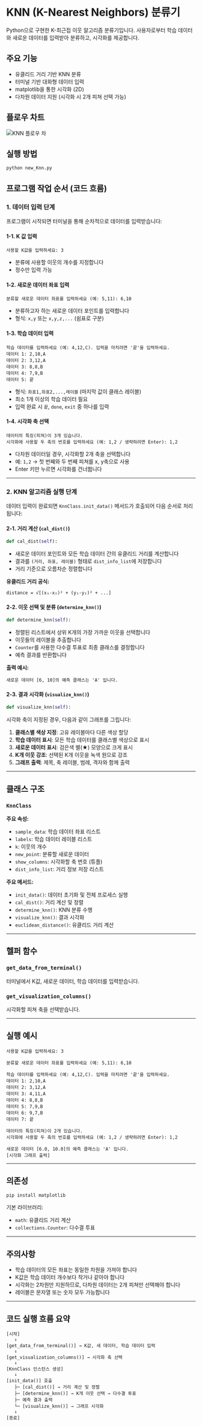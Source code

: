 # KNN (K-Nearest Neighbors) 분류기

Python으로 구현한 K-최근접 이웃 알고리즘 분류기입니다. 사용자로부터 학습 데이터와 새로운 데이터를 입력받아 분류하고, 시각화를 제공합니다.

## 주요 기능

- 유클리드 거리 기반 KNN 분류
- 터미널 기반 대화형 데이터 입력
- matplotlib을 통한 시각화 (2D)
- 다차원 데이터 지원 (시각화 시 2개 피쳐 선택 가능)

## 플로우 차트
![KNN 플로우 차](https://velog.velcdn.com/images/mourn5367/post/01140ea0-92e4-48fb-9089-76ef4fbebe56/image.jpg)

## 실행 방법

```bash
python new_Knn.py
```

## 프로그램 작업 순서 (코드 흐름)

### 1. 데이터 입력 단계

프로그램이 시작되면 터미널을 통해 순차적으로 데이터를 입력받습니다:

#### 1-1. K 값 입력
```
사용할 K값을 입력하세요: 3
```
- 분류에 사용할 이웃의 개수를 지정합니다
- 정수만 입력 가능

#### 1-2. 새로운 데이터 좌표 입력
```
분류할 새로운 데이터 좌표를 입력하세요 (예: 5,11): 6,10
```
- 분류하고자 하는 새로운 데이터 포인트를 입력합니다
- 형식: `x,y` 또는 `x,y,z,...` (쉼표로 구분)

#### 1-3. 학습 데이터 입력
```
학습 데이터를 입력하세요 (예: 4,12,C). 입력을 마치려면 '끝'을 입력하세요.
데이터 1: 2,10,A
데이터 2: 3,12,A
데이터 3: 8,8,B
데이터 4: 7,9,B
데이터 5: 끝
```
- 형식: `좌표1,좌표2,...,레이블` (마지막 값이 클래스 레이블)
- 최소 1개 이상의 학습 데이터 필요
- 입력 완료 시 `끝`, `done`, `exit` 중 하나를 입력

#### 1-4. 시각화 축 선택
```
데이터의 특징(피쳐)이 3개 있습니다.
시각화에 사용할 두 축의 번호를 입력하세요 (예: 1,2 / 생략하려면 Enter): 1,2
```
- 다차원 데이터일 경우, 시각화할 2개 축을 선택합니다
- 예: `1,2` → 첫 번째와 두 번째 피쳐를 x, y축으로 사용
- Enter 키만 누르면 시각화를 건너뜁니다

---

### 2. KNN 알고리즘 실행 단계

데이터 입력이 완료되면 `KnnClass.init_data()` 메서드가 호출되어 다음 순서로 처리됩니다:

#### 2-1. 거리 계산 (`cal_dist()`)
```python
def cal_dist(self):
```
- 새로운 데이터 포인트와 모든 학습 데이터 간의 유클리드 거리를 계산합니다
- 결과를 `(거리, 좌표, 레이블)` 형태로 `dist_info_list`에 저장합니다
- 거리 기준으로 오름차순 정렬합니다

**유클리드 거리 공식:**
```
distance = √[(x₁-x₂)² + (y₁-y₂)² + ...]
```

#### 2-2. 이웃 선택 및 분류 (`determine_knn()`)
```python
def determine_knn(self):
```
- 정렬된 리스트에서 상위 K개의 가장 가까운 이웃을 선택합니다
- 이웃들의 레이블을 추출합니다
- `Counter`를 사용한 다수결 투표로 최종 클래스를 결정합니다
- 예측 결과를 반환합니다

**출력 예시:**
```
새로운 데이터 [6, 10]의 예측 클래스는 'A' 입니다.
```

#### 2-3. 결과 시각화 (`visualize_knn()`)
```python
def visualize_knn(self):
```
시각화 축이 지정된 경우, 다음과 같이 그래프를 그립니다:

1. **클래스별 색상 지정**: 고유 레이블마다 다른 색상 할당
2. **학습 데이터 표시**: 모든 학습 데이터를 클래스별 색상으로 표시
3. **새로운 데이터 표시**: 검은색 별(★) 모양으로 크게 표시
4. **K개 이웃 강조**: 선택된 K개 이웃을 녹색 원으로 강조
5. **그래프 출력**: 제목, 축 레이블, 범례, 격자와 함께 출력

---

## 클래스 구조

### `KnnClass`

**주요 속성:**
- `sample_data`: 학습 데이터 좌표 리스트
- `labels`: 학습 데이터 레이블 리스트
- `k`: 이웃의 개수
- `new_point`: 분류할 새로운 데이터
- `show_columns`: 시각화할 축 번호 (튜플)
- `dist_info_list`: 거리 정보 저장 리스트

**주요 메서드:**
- `init_data()`: 데이터 초기화 및 전체 프로세스 실행
- `cal_dist()`: 거리 계산 및 정렬
- `determine_knn()`: KNN 분류 수행
- `visualize_knn()`: 결과 시각화
- `euclidean_distance()`: 유클리드 거리 계산

---

## 헬퍼 함수

### `get_data_from_terminal()`
터미널에서 K값, 새로운 데이터, 학습 데이터를 입력받습니다.

### `get_visualization_columns()`
시각화할 피쳐 축을 선택받습니다.

---

## 실행 예시

```
사용할 K값을 입력하세요: 3

분류할 새로운 데이터 좌표를 입력하세요 (예: 5,11): 6,10

학습 데이터를 입력하세요 (예: 4,12,C). 입력을 마치려면 '끝'을 입력하세요.
데이터 1: 2,10,A
데이터 2: 3,12,A
데이터 3: 4,11,A
데이터 4: 8,8,B
데이터 5: 7,9,B
데이터 6: 9,7,B
데이터 7: 끝

데이터의 특징(피쳐)이 2개 있습니다.
시각화에 사용할 두 축의 번호를 입력하세요 (예: 1,2 / 생략하려면 Enter): 1,2

새로운 데이터 [6.0, 10.0]의 예측 클래스는 'A' 입니다.
[시각화 그래프 출력]
```

---

## 의존성

```bash
pip install matplotlib
```

기본 라이브러리:
- `math`: 유클리드 거리 계산
- `collections.Counter`: 다수결 투표

---

## 주의사항

- 학습 데이터의 모든 좌표는 동일한 차원을 가져야 합니다
- K값은 학습 데이터 개수보다 작거나 같아야 합니다
- 시각화는 2차원만 지원하므로, 다차원 데이터는 2개 피쳐만 선택해야 합니다
- 레이블은 문자열 또는 숫자 모두 가능합니다

---

## 코드 실행 흐름 요약

```
[시작]
   ↓
[get_data_from_terminal()] → K값, 새 데이터, 학습 데이터 입력
   ↓
[get_visualization_columns()] → 시각화 축 선택
   ↓
[KnnClass 인스턴스 생성]
   ↓
[init_data()] 호출
   ├─ [cal_dist()] → 거리 계산 및 정렬
   ├─ [determine_knn()] → K개 이웃 선택 → 다수결 투표
   ├─ 예측 결과 출력
   └─ [visualize_knn()] → 그래프 시각화
   ↓
[종료]
```

